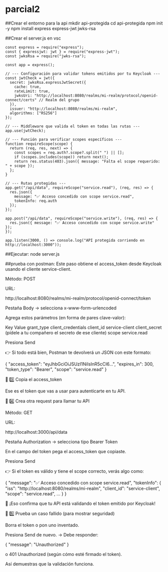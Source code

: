 # parcial2

##Crear el entorno para la api
mkdir api-protegida
cd api-protegida
npm init -y
npm install express express-jwt jwks-rsa

##Crear el server.js en vsc
```
const express = require("express");
const { expressjwt: jwt } = require("express-jwt");
const jwksRsa = require("jwks-rsa");

const app = express();

// --- Configuración para validar tokens emitidos por tu Keycloak ---
const jwtCheck = jwt({
  secret: jwksRsa.expressJwtSecret({
    cache: true,
    rateLimit: true,
    jwksUri: "http://localhost:8080/realms/mi-realm/protocol/openid-connect/certs" // Realm del grupo
  }),
  issuer: "http://localhost:8080/realms/mi-realm",
  algorithms: ["RS256"]
});

// --- Middleware que valida el token en todas las rutas ---
app.use(jwtCheck);

// --- Función para verificar scopes específicos ---
function requireScope(scope) {
  return (req, res, next) => {
    const scopes = req.auth?.scope?.split(" ") || [];
    if (scopes.includes(scope)) return next();
    return res.status(403).json({ message: "Falta el scope requerido: " + scope });
  };
}

// --- Rutas protegidas ---
app.get("/api/data", requireScope("service.read"), (req, res) => {
  res.json({
    message: "✅ Acceso concedido con scope service.read",
    tokenInfo: req.auth
  });
});

app.post("/api/data", requireScope("service.write"), (req, res) => {
  res.json({ message: "✅ Acceso concedido con scope service.write" });
});

app.listen(3000, () => console.log("API protegida corriendo en http://localhost:3000"));
```

##Ejecutar:
node server.js

##prueba con postman:
Este paso obtiene el access_token desde Keycloak usando el cliente service-client.

Método: POST

URL:

http://localhost:8080/realms/mi-realm/protocol/openid-connect/token


Pestaña Body → selecciona x-www-form-urlencoded

Agrega estos parámetros (en forma de pares clave-valor):

Key	Value
grant_type	client_credentials
client_id	service-client
client_secret	(pídele a tu compañero el secreto de ese cliente)
scope	service.read

Presiona Send

👉 Si todo está bien, Postman te devolverá un JSON con este formato:

{
  "access_token": "eyJhbGciOiJSUzI1NiIsInR5cCI6...",
  "expires_in": 300,
  "token_type": "Bearer",
  "scope": "service.read"
}

🧩 3️⃣ Copia el access_token

Ese es el token que vas a usar para autenticarte en tu API.

🧩 4️⃣ Crea otra request para llamar tu API

Método: GET

URL:

http://localhost:3000/api/data


Pestaña Authorization → selecciona tipo Bearer Token

En el campo del token pega el access_token que copiaste.

Presiona Send

👉 Si el token es válido y tiene el scope correcto, verás algo como:

{
  "message": "✅ Acceso concedido con scope service.read",
  "tokenInfo": {
    "iss": "http://localhost:8080/realms/mi-realm",
    "client_id": "service-client",
    "scope": "service.read",
    ...
  }
}


🎯 ¡Eso confirma que tu API está validando el token emitido por Keycloak!

🧩 5️⃣ Prueba un caso fallido (para mostrar seguridad)

Borra el token o pon uno inventado.

Presiona Send de nuevo.
→ Debe responder:

{
  "message": "Unauthorized"
}


o 401 Unauthorized (según cómo esté firmado el token).

Así demuestras que la validación funciona.


